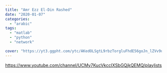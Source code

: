 ```yaml
---
title: "Amr Ezz El-Din Rashed"
date: "2020-01-07"
categories:
  - "arabic"
tags:
  - "matlab"
  - "python"
  - "network"

cover: "https://yt3.ggpht.com/ytc/AKedOLSgtL9rbzTorgluFhdE56goJn_lZVv9uBM41VImLg=s88-c-k-c0x00ffffff-no-rj"
---
```


https://www.youtube.com/channel/UCMy7KucVkccIXSbGQjkQEMQ/playlists
